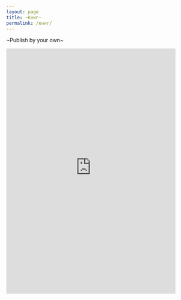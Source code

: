 ```yaml
---
layout: page
title: ~Книг~
permalink: /книг/
---
```


~Publish by your own~ 


<iframe width='450' height='650' src='https://share.clip-studio.com/es-es/contents/embed?code=1c6125dd-ef71-4374-90b1-85fb8d2604e7' frameborder='0' allowfullscreen></iframe>
